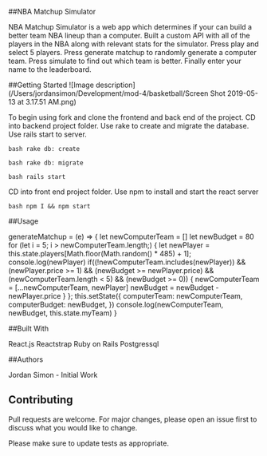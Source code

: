 ##NBA Matchup Simulator

NBA Matchup Simulator is a web app which determines if your can build a better team NBA lineup than a computer. Built a custom API with all of the players in the NBA along with relevant stats for the simulator. Press play and select 5 players. Press generate matchup to randomly generate a computer team. Press simulate to find out which team is better. Finally enter your name to the leaderboard.

##Getting Started
![Image description](/Users/jordansimon/Development/mod-4/basketball/Screen Shot 2019-05-13 at 3.17.51 AM.png)

To begin using fork and clone the frontend and back end of the project. CD into backend project folder. Use rake to create and migrate the database. Use rails start to server.

` bash
rake db: create
`

` bash
rake db: migrate
`

`bash
rails start
`

CD into front end project folder. Use npm to install and start the react server

`bash
npm I && npm start
`


##Usage

  generateMatchup = (e) => {
    let newComputerTeam = []
    let newBudget = 80
    for (let i = 5; i > newComputerTeam.length;) {
      let newPlayer = this.state.players[Math.floor(Math.random() * 485) + 1];
      console.log(newPlayer)
      if((!newComputerTeam.includes(newPlayer)) && (newPlayer.price >= 1) && (newBudget >= newPlayer.price) && (newComputerTeam.length < 5) && (newBudget >= 0)) {
      newComputerTeam = [...newComputerTeam, newPlayer]
      newBudget = newBudget - newPlayer.price
        }
      };
      this.setState({
        computerTeam: newComputerTeam,
        computerBudget: newBudget,
      })
      console.log(newComputerTeam, newBudget, this.state.myTeam)
    }


##Built With

React.js
Reactstrap
Ruby on Rails
Postgressql

##Authors

Jordan Simon - Initial Work

## Contributing
Pull requests are welcome. For major changes, please open an issue first to discuss what you would like to change.

Please make sure to update tests as appropriate.
